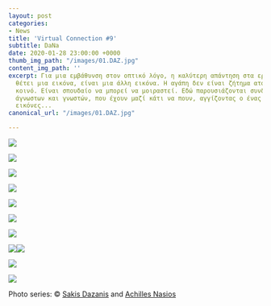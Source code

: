 ```yaml
---
layout: post
categories:
- News
title: 'Virtual Connection #9'
subtitle: DaNa
date: 2020-01-28 23:00:00 +0000
thumb_img_path: "/images/01.DAZ.jpg"
content_img_path: ''
excerpt: Για μια εμβάθυνση στον οπτικό λόγο, η καλύτερη απάντηση στα ερωτήματα που
  θέτει μια εικόνα, είναι μια άλλη εικόνα. Η αγάπη δεν είναι ζήτημα ατομικό, αλλά
  κοινό. Είναι σπουδαίο να μπορεί να μοιραστεί. Εδώ παρουσιάζονται συνδέσεις φίλων,
  άγνωστων και γνωστών, που έχουν μαζί κάτι να πουν, αγγίζοντας ο ένας τον άλλον με
  εικόνες...
canonical_url: "/images/01.DAZ.jpg"

---
```

![](/images/bwok-2.jpg)

![](/images/01.DAZ.jpg)

![](/images/02.DAZ_MG_5217.jpg)

![](/images/03.DAZ.jpg)

![](/images/04.DAZ_MG_8470.jpg)

![](/images/05.DAZ.jpg)

![](/images/06.DAZ_MG_2639.jpg)

![](/images/07.DAZ.jpg)![](/images/08.DAZ_MG_7547.jpg)

![](/images/09.DAZ.jpg)

![](/images/10.DAZ.jpg)

Photo series: © <a href="https://www.facebook.com/Sakis.Da" target="blank">Sakis Dazanis</a> and  <a href="https://anikon.org/" target="blank">Achilles Nasios</a>